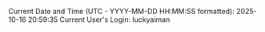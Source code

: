 Current Date and Time (UTC - YYYY-MM-DD HH:MM:SS formatted): 2025-10-16 20:59:35
Current User's Login: luckyaiman
